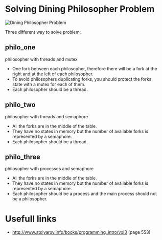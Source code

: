 # Solving Dining Philosopher Problem

![Dining Philosopher Problem](https://user-images.githubusercontent.com/12528718/123442516-9ccb7400-d5dd-11eb-9e3d-314feffdb5fd.jpg)

Three different way to solve problem:

## philo_one

philosopher with threads and mutex

* One fork between each philosopher, therefore there will be a fork at the right and at the left of each philosopher.
* To avoid philosophers duplicating forks, you should protect the forks state with a mutex for each of them.
* Each philosopher should be a thread.

## philo_two

philosopher with threads and semaphore

* All the forks are in the middle of the table.
* They have no states in memory but the number of available forks is represented by a semaphore.
* Each philosopher should be a thread.

## philo_three

philosopher with processes and semaphore

* All the forks are in the middle of the table.
* They have no states in memory but the number of available forks is represented by a semaphore.
* Each philosopher should be a process and the main process should not be a philosopher.

# Usefull links
* http://www.stolyarov.info/books/programming_intro/vol3 (page 553)

